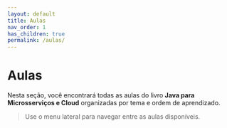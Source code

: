 ```yaml
---
layout: default
title: Aulas
nav_order: 1
has_children: true
permalink: /aulas/
---
```


# Aulas

Nesta seção, você encontrará todas as aulas do livro **Java para Microsserviços e Cloud** organizadas por tema e ordem de aprendizado.

> Use o menu lateral para navegar entre as aulas disponíveis.
